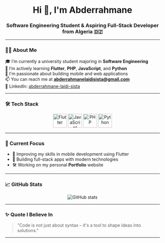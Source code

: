 <h1 align="center">Hi 👋, I'm Abderrahmane</h1>
<h3 align="center">Software Engineering Student & Aspiring Full-Stack Developer from Algeria 🇩🇿</h3>

---

### 👨‍🎓 About Me

🎓 I’m currently a university student majoring in **Software Engineering**  
🌱 I’m actively learning **Flutter**, **PHP**, **JavaScript**, and **Python**  
🚀 I'm passionate about building mobile and web applications  
📫 You can reach me at **abderrahmanelaidisista@gmail.com**  
💼 LinkedIn: [abderrahmane-laidi-sista](https://www.linkedin.com/in/abderrahmane-laidi-sista)

---

### 🛠️ Tech Stack

<p align="center">
  <img src="https://cdn.jsdelivr.net/gh/devicons/devicon/icons/flutter/flutter-original.svg" width="45" title="Flutter" />
  <img src="https://cdn.jsdelivr.net/gh/devicons/devicon/icons/javascript/javascript-original.svg" width="45" title="JavaScript" />
  <img src="https://cdn.jsdelivr.net/gh/devicons/devicon/icons/php/php-original.svg" width="45" title="PHP" />
  <img src="https://cdn.jsdelivr.net/gh/devicons/devicon/icons/python/python-original.svg" width="45" title="Python" />
</p>

---

### 📌 Current Focus

- 🔭 Improving my skills in mobile development using Flutter  
- 🧠 Building full-stack apps with modern technologies  
- 🛠️ Working on my personal **Portfolio** website

---

### 📈 GitHub Stats

<p align="center">
  <img src="https://github-readme-stats.vercel.app/api?username=abderrahmane-laidisista&show_icons=true&theme=radical" alt="GitHub stats" />
</p>

---

### ✨ Quote I Believe In

> "Code is not just about syntax – it's a tool to shape ideas into solutions."

---

